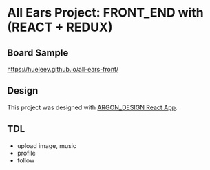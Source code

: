 # All Ears Project: FRONT_END with (REACT + REDUX) 
## Board Sample
https://hueleev.github.io/all-ears-front/

## Design

This project was designed with [ARGON_DESIGN React App](https://www.creative-tim.com/product/argon-design-system-react?ref=madewithreact).

## TDL
* upload image, music
* profile
* follow